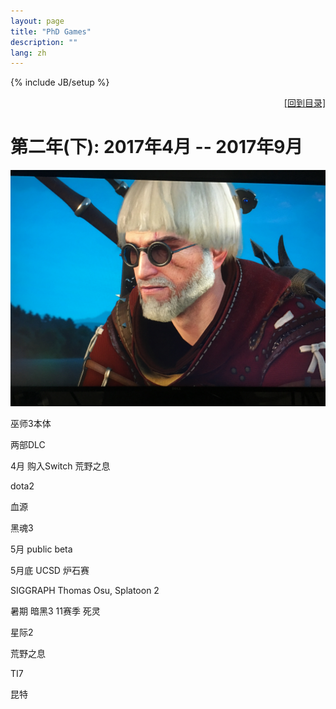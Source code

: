 ```yaml
---
layout: page
title: "PhD Games"
description: ""
lang: zh
---
```

{% include JB/setup %}

<div style="text-align: right">
    <a href="/phd-games">
        [回到目录]
    </a>
</div> 

# 第二年(下): 2017年4月 -- 2017年9月

<a href="../imgs/games/year2/witcher_3.jpg">
    <img src="../imgs/games/year2/witcher_3.jpg" width="640"/>
</a>

巫师3本体 

两部DLC

4月 购入Switch 荒野之息

dota2

血源

黑魂3

5月 public beta

5月底 UCSD 炉石赛

SIGGRAPH Thomas Osu, Splatoon 2

暑期 暗黑3 11赛季 死灵

星际2

荒野之息

TI7

昆特


